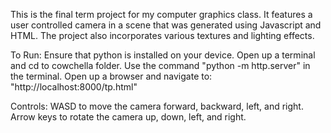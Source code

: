 This is the final term project for my computer graphics class. It features a user controlled camera in a scene that was generated using Javascript and HTML. The project also incorporates various textures and lighting effects.

To Run:
Ensure that python is installed on your device. 
Open up a terminal and cd to cowchella folder.
Use the command "python -m http.server" in the terminal.
Open up a browser and navigate to: "http://localhost:8000/tp.html"

Controls:
WASD to move the camera forward, backward, left, and right.
Arrow keys to rotate the camera up, down, left, and right.
